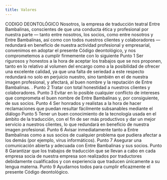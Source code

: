 ```yaml
---
title: Valores
---
```


CODIGO DEONTOLÓGICO
Nosotros, la empresa de traducción teatral Entre Bambalinas, conscientes de que una conducta ética y profesional por nuestra parte — tanto entre nosotros, los socios, como entre nosotros y Entre Bambalinas, así como con todos nuestros clientes y colaboradores — redundará en beneficio de nuestra actividad profesional y empresarial, convenimos en adoptar el presente Código deontológico, y nos comprometemos a cumplir firmemente con lo siguiente
Punto 1
Ser rigurosos y honestos a la hora de aceptar los trabajos que se nos proponen, tanto en lo relativo al volumen del encargo como a la posibilidad de ofrecer una excelente calidad, ya que una falta de seriedad a este respecto redundará no solo en perjuicio nuestro, sino también en el de nuestra imagen profesional, y afectará, al buen nombre y la reputación de Entre Bambalinas. .
Punto 2
Tratar con total honestidad a nuestros clientes y colaboradores.
Punto 3
Evitar en lo posible cualquier conflicto de intereses que comprometa el buen nombre de Entre Bambalinas y, por consiguiente, de sus socios.
Punto 4
Ser honrados y realistas a la hora de hacer reclamaciones que puedan resultar fácilmente subsanables mediante el diálogo
Punto 5
Tener un buen conocimiento de la tecnología usada en el ámbito de la traducción, con el fin de ser más productivos y dar un mejor servicio a nuestros clientes, lo que redundará en beneficio de nuestra imagen profesional.
Punto 6
Avisar inmediatamente tanto a Entre Bambalinas como a sus socios de cualquier problema que pudiera afectar a los demás (por ejemplo, virus informáticos).
Punto 7
Asegurar una comunicación abierta y adecuada con Entre Bambalinas y sus socios.
Punto 8
Garantizar que los trabajos de traducción que se llevan a cabo en cada empresa socia de nuestra empresa son realizados por traductores debidamente cualificados y con experiencia que traducen únicamente a su lengua materna.
Punto 9
Ayudarnos todos para cumplir eficazmente el presente Código deontológico.


